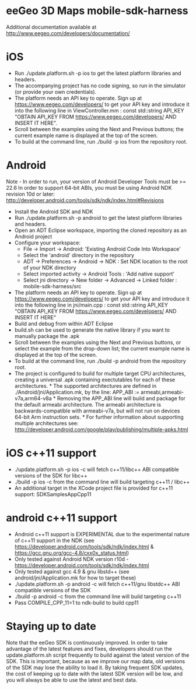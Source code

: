 eeGeo 3D Maps mobile-sdk-harness
================================

Additional documentation available at http://www.eegeo.com/developers/documentation/

iOS
===

* Run ./update.platform.sh -p ios to get the latest platform libraries and headers.
* The accompanying project has no code signing, so run in the simulator (or provide your own credentials).
* The platform needs an API key to operate. Sign up at https://www.eegeo.com/developers/ to get your API key and introduce it into the following line in ViewController.mm : 
	const std::string API_KEY "OBTAIN API_KEY FROM https://www.eegeo.com/developers/ AND INSERT IT HERE".
* Scroll between the examples using the Next and Previous buttons; the current example name is displayed at the top of the screen.
* To build at the command line, run ./build -p ios from the repository root.

Android
=======
Note - In order to run, your version of Android Developer Tools must be >= 22.6
In order to support 64-bit ABIs, you must be using Android NDK revision 10d or later:
http://developer.android.com/tools/sdk/ndk/index.html#Revisions

* Install the Android SDK and NDK
* Run ./update.platform.sh -p android to get the latest platform libraries and headers.
* Open an ADT Eclipse workspace, importing the cloned repository as an Android project
* Configure your workspace:
    * File -> Import -> Android: 'Existing Android Code Into Workspace'
    * Select the 'android' directory in the repository
    * ADT -> Preferences -> Android -> NDK : Set NDK location to the root of your NDK directory
    * Select imported activity -> Android Tools : 'Add native support'
    * Select jni directory -> New folder -> Advanced -> Linked folder : mobile-sdk-harness/src
* The platform needs an API key to operate. Sign up at https://www.eegeo.com/developers/ to get your API key and introduce it into the following line in jni/main.cpp : 
	const std::string API_KEY "OBTAIN API_KEY FROM https://www.eegeo.com/developers/ AND INSERT IT HERE"
* Build and debug from within ADT Eclipse
* build.sh can be used to generate the native library if you want to manually package the .apk
* Scroll between the examples using the Next and Previous buttons, or select the example from the drop-down list; the current example name is displayed at the top of the screen. 
* To build at the command line, run ./build -p android from the repository root.
* The project is configured to build for multiple target CPU architectures, creating a universal .apk containing exectutables for each of these architectures.
       * The supported architectures are defined in ./Android/jni/Application.mk, by the line:
               APP_ABI := armeabi,armeabi-v7a,arm64-v8a
       * Removing the APP_ABI line will build and package for the default armeabi architecture. The armeabi architecture is backwards-compatible with armeabi-v7a, but will not run on devices 64-bit Arm instruction sets.
       * For further information about supporting multiple architectures see: http://developer.android.com/google/play/publishing/multiple-apks.html

iOS c++11 support
=================
* ./update.platform.sh -p ios -c will fetch c++11/libc++ ABI compatible versions of the SDK for libc++
* ./build -p ios -c from the command line will build targeting c++11 / libc++
* An additional target in the XCode project file is provided for c++11 support: SDKSamplesAppCpp11

android c++11 support
=====================
* Android c++11 support is EXPERIMENTAL due to the experimental nature of c++11 support in the NDK (see https://developer.android.com/tools/sdk/ndk/index.html & https://gcc.gnu.org/gcc-4.8/cxx0x_status.html)
* Only tested against Android NDK version r10d - https://developer.android.com/tools/sdk/ndk/index.html
* Only tested against gcc 4.9 & gnu libstd++ (see android/jni/Application.mk for how to target these)
* ./update.platform.sh -p android -c will fetch c++11/gnu libstdc++ ABI compatible versions of the SDK
* ./build -p android -c from the command line will build targeting c++11
* Pass COMPILE_CPP_11=1 to ndk-build to build cpp11

Staying up to date
==================
Note that the eeGeo SDK is continuously improved. In order to take advantage of the latest features and fixes, developers should run the update.platform.sh script frequently to build against the latest version of the SDK. This is important, because as we improve our map data, old versions of the SDK may lose the ability to load it. By taking frequent SDK updates, the cost of keeping up to date with the latest SDK version will be low, and you will always be able to use the latest and best data.
